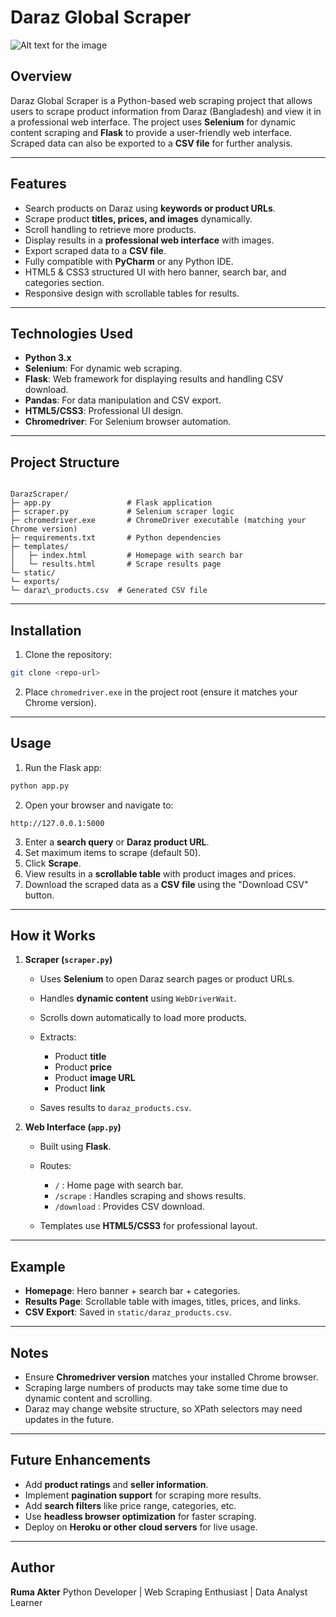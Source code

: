# Daraz Global Scraper
![Alt text for the image](darazscrap.jpeg)

## Overview
Daraz Global Scraper is a Python-based web scraping project that allows users to scrape product information from Daraz (Bangladesh) and view it in a professional web interface. The project uses **Selenium** for dynamic content scraping and **Flask** to provide a user-friendly web interface. Scraped data can also be exported to a **CSV file** for further analysis.

---

## Features
- Search products on Daraz using **keywords or product URLs**.
- Scrape product **titles, prices, and images** dynamically.
- Scroll handling to retrieve more products.
- Display results in a **professional web interface** with images.
- Export scraped data to a **CSV file**.
- Fully compatible with **PyCharm** or any Python IDE.
- HTML5 & CSS3 structured UI with hero banner, search bar, and categories section.
- Responsive design with scrollable tables for results.

---

## Technologies Used
- **Python 3.x**
- **Selenium**: For dynamic web scraping.
- **Flask**: Web framework for displaying results and handling CSV download.
- **Pandas**: For data manipulation and CSV export.
- **HTML5/CSS3**: Professional UI design.
- **Chromedriver**: For Selenium browser automation.

---

## Project Structure
```

DarazScraper/
├─ app.py                 # Flask application
├─ scraper.py             # Selenium scraper logic
├─ chromedriver.exe       # ChromeDriver executable (matching your Chrome version)
├─ requirements.txt       # Python dependencies
├─ templates/
│   ├─ index.html         # Homepage with search bar
│   └─ results.html       # Scrape results page
└─ static/
└─ exports/
└─ daraz\_products.csv  # Generated CSV file

````

---

## Installation
1. Clone the repository:
```bash
git clone <repo-url>
````


2. Place `chromedriver.exe` in the project root (ensure it matches your Chrome version).

---

## Usage

1. Run the Flask app:

```bash
python app.py
```

2. Open your browser and navigate to:

```
http://127.0.0.1:5000
```

3. Enter a **search query** or **Daraz product URL**.
4. Set maximum items to scrape (default 50).
5. Click **Scrape**.
6. View results in a **scrollable table** with product images and prices.
7. Download the scraped data as a **CSV file** using the "Download CSV" button.

---

## How it Works

1. **Scraper (`scraper.py`)**

   * Uses **Selenium** to open Daraz search pages or product URLs.
   * Handles **dynamic content** using `WebDriverWait`.
   * Scrolls down automatically to load more products.
   * Extracts:

     * Product **title**
     * Product **price**
     * Product **image URL**
     * Product **link**
   * Saves results to `daraz_products.csv`.

2. **Web Interface (`app.py`)**

   * Built using **Flask**.
   * Routes:

     * `/` : Home page with search bar.
     * `/scrape` : Handles scraping and shows results.
     * `/download` : Provides CSV download.
   * Templates use **HTML5/CSS3** for professional layout.

---

## Example

* **Homepage**: Hero banner + search bar + categories.
* **Results Page**: Scrollable table with images, titles, prices, and links.
* **CSV Export**: Saved in `static/daraz_products.csv`.

---

## Notes

* Ensure **Chromedriver version** matches your installed Chrome browser.
* Scraping large numbers of products may take some time due to dynamic content and scrolling.
* Daraz may change website structure, so XPath selectors may need updates in the future.

---

## Future Enhancements

* Add **product ratings** and **seller information**.
* Implement **pagination support** for scraping more results.
* Add **search filters** like price range, categories, etc.
* Use **headless browser optimization** for faster scraping.
* Deploy on **Heroku or other cloud servers** for live usage.

---


## Author

**Ruma Akter**
Python Developer | Web Scraping Enthusiast | Data Analyst Learner

```


